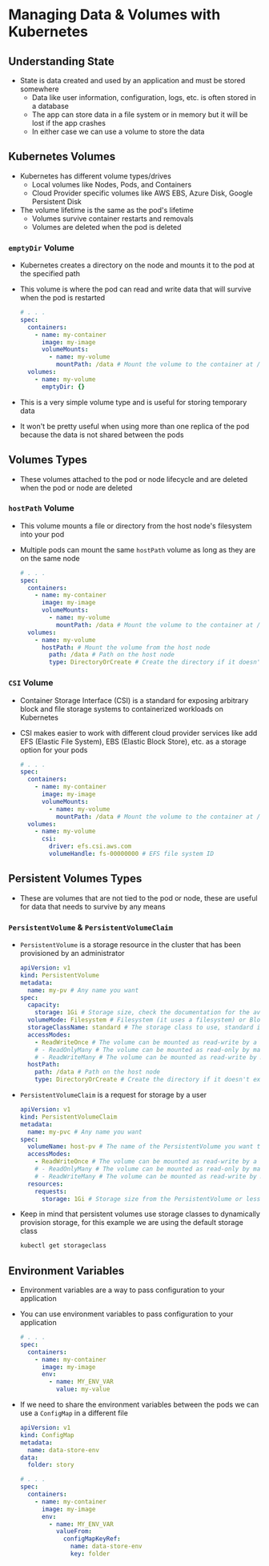 # Managing Data & Volumes with Kubernetes

## Understanding State

- State is data created and used by an application and must be stored somewhere
  - Data like user information, configuration, logs, etc. is often stored in a database
  - The app can store data in a file system or in memory but it will be lost if the app crashes
  - In either case we can use a volume to store the data

## Kubernetes Volumes

- Kubernetes has different volume types/drives
  - Local volumes like Nodes, Pods, and Containers
  - Cloud Provider specific volumes like AWS EBS, Azure Disk, Google Persistent Disk
- The volume lifetime is the same as the pod's lifetime
  - Volumes survive container restarts and removals
  - Volumes are deleted when the pod is deleted

### `emptyDir` Volume

- Kubernetes creates a directory on the node and mounts it to the pod at the specified path
- This volume is where the pod can read and write data that will survive when the pod is restarted

  ```yaml
  # . . .
  spec:
    containers:
      - name: my-container
        image: my-image
        volumeMounts:
          - name: my-volume
            mountPath: /data # Mount the volume to the container at /data
    volumes:
      - name: my-volume
        emptyDir: {}
  ```

- This is a very simple volume type and is useful for storing temporary data
- It won't be pretty useful when using more than one replica of the pod because the data is not shared between the pods

## Volumes Types

- These volumes attached to the pod or node lifecycle and are deleted when the pod or node are deleted

### `hostPath` Volume

- This volume mounts a file or directory from the host node's filesystem into your pod
- Multiple pods can mount the same `hostPath` volume as long as they are on the same node

  ```yaml
  # . . .
  spec:
    containers:
      - name: my-container
        image: my-image
        volumeMounts:
          - name: my-volume
            mountPath: /data # Mount the volume to the container at /data
    volumes:
      - name: my-volume
        hostPath: # Mount the volume from the host node
          path: /data # Path on the host node
          type: DirectoryOrCreate # Create the directory if it doesn't exist
  ```

### `CSI` Volume

- Container Storage Interface (CSI) is a standard for exposing arbitrary block and file storage systems to containerized workloads on Kubernetes
- CSI makes easier to work with different cloud provider services like add EFS (Elastic File System), EBS (Elastic Block Store), etc. as a storage option for your pods

  ```yaml
  # . . .
  spec:
    containers:
      - name: my-container
        image: my-image
        volumeMounts:
          - name: my-volume
            mountPath: /data # Mount the volume to the container at /data
    volumes:
      - name: my-volume
        csi:
          driver: efs.csi.aws.com
          volumeHandle: fs-00000000 # EFS file system ID
  ```

## Persistent Volumes Types

- These are volumes that are not tied to the pod or node, these are useful for data that needs to survive by any means

### `PersistentVolume` & `PersistentVolumeClaim`

- `PersistentVolume` is a storage resource in the cluster that has been provisioned by an administrator

  ```yaml
  apiVersion: v1
  kind: PersistentVolume
  metadata:
    name: my-pv # Any name you want
  spec:
    capacity:
      storage: 1Gi # Storage size, check the documentation for the available sizes
    volumeMode: Filesystem # Filesystem (it uses a filesystem) or Block (it uses a block device), the difference is how the data is stored
    storageClassName: standard # The storage class to use, standard is the default one
    accessModes:
      - ReadWriteOnce # The volume can be mounted as read-write by a single node
      # - ReadOnlyMany # The volume can be mounted as read-only by many nodes
      # - ReadWriteMany # The volume can be mounted as read-write by many nodes
    hostPath:
      path: /data # Path on the host node
      type: DirectoryOrCreate # Create the directory if it doesn't exist
  ```

- `PersistentVolumeClaim` is a request for storage by a user

  ```yaml
  apiVersion: v1
  kind: PersistentVolumeClaim
  metadata:
    name: my-pvc # Any name you want
  spec:
    volumeName: host-pv # The name of the PersistentVolume you want to use (this is the static approach the dynamic approach is using the storage class)
    accessModes:
      - ReadWriteOnce # The volume can be mounted as read-write by a single node
      # - ReadOnlyMany # The volume can be mounted as read-only by many nodes
      # - ReadWriteMany # The volume can be mounted as read-write by many nodes
    resources:
      requests:
        storage: 1Gi # Storage size from the PersistentVolume or less
  ```

- Keep in mind that persistent volumes use storage classes to dynamically provision storage, for this example we are using the default storage class
  ```bash
  kubectl get storageclass
  ```

## Environment Variables

- Environment variables are a way to pass configuration to your application
- You can use environment variables to pass configuration to your application

  ```yaml
  # . . .
  spec:
    containers:
      - name: my-container
        image: my-image
        env:
          - name: MY_ENV_VAR
            value: my-value
  ```

- If we need to share the environment variables between the pods we can use a `ConfigMap` in a different file

  ```yaml
  apiVersion: v1
  kind: ConfigMap
  metadata:
    name: data-store-env
  data:
    folder: story
  ```

  ```yaml
  # . . .
  spec:
    containers:
      - name: my-container
        image: my-image
        env:
          - name: MY_ENV_VAR
            valueFrom:
              configMapKeyRef:
                name: data-store-env
                key: folder
  ```
